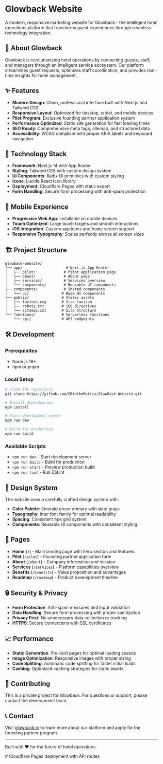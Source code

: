 # Glowback Website

A modern, responsive marketing website for Glowback - the intelligent hotel operations platform that transforms guest experiences through seamless technology integration.

## 🌟 About Glowback

Glowback is revolutionizing hotel operations by connecting guests, staff, and managers through an intelligent service ecosystem. Our platform streamlines guest requests, optimizes staff coordination, and provides real-time insights for hotel management.

## ✨ Features

- **Modern Design**: Clean, professional interface built with Next.js and Tailwind CSS
- **Responsive Layout**: Optimized for desktop, tablet, and mobile devices
- **Pilot Program**: Exclusive founding partner application system
- **Performance Optimized**: Static site generation for fast loading times
- **SEO Ready**: Comprehensive meta tags, sitemap, and structured data
- **Accessibility**: WCAG compliant with proper ARIA labels and keyboard navigation

## 🚀 Technology Stack

- **Framework**: Next.js 14 with App Router
- **Styling**: Tailwind CSS with custom design system
- **UI Components**: Radix UI primitives with custom styling
- **Icons**: Lucide React icon library
- **Deployment**: Cloudflare Pages with static export
- **Form Handling**: Secure form processing with anti-spam protection

## 📱 Mobile Experience

- **Progressive Web App**: Installable on mobile devices
- **Touch Optimized**: Large touch targets and smooth interactions
- **iOS Integration**: Custom app icons and home screen support
- **Responsive Typography**: Scales perfectly across all screen sizes

## 🏗️ Project Structure

```
glowback-website/
├── app/                    # Next.js App Router
│   ├── pilot/             # Pilot application page
│   ├── about/             # About page
│   ├── services/          # Services overview
│   └── components/        # Reusable UI components
├── components/            # Shared components
│   └── ui/               # Base UI components
├── public/               # Static assets
│   ├── favicon.svg       # Site favicon
│   ├── robots.txt        # SEO directives
│   └── sitemap.xml       # Site structure
└── functions/            # Serverless functions
    └── api/              # API endpoints
```

## 🛠️ Development

### Prerequisites
- Node.js 18+ 
- npm or pnpm

### Local Setup
```bash
# Clone the repository
git clone https://github.com/CBintheMatrix/GlowBack-Website.git

# Install dependencies
npm install

# Start development server
npm run dev

# Build for production
npm run build
```

### Available Scripts
- `npm run dev` - Start development server
- `npm run build` - Build for production
- `npm run start` - Preview production build
- `npm run lint` - Run ESLint

## 🎨 Design System

The website uses a carefully crafted design system with:
- **Color Palette**: Emerald green primary with slate grays
- **Typography**: Inter font family for optimal readability
- **Spacing**: Consistent 4px grid system
- **Components**: Reusable UI components with consistent styling

## 📄 Pages

- **Home** (`/`) - Main landing page with hero section and features
- **Pilot** (`/pilot`) - Founding partner application form
- **About** (`/about`) - Company information and mission
- **Services** (`/services`) - Platform capabilities overview
- **Benefits** (`/benefits`) - Value proposition and advantages
- **Roadmap** (`/roadmap`) - Product development timeline

## 🔒 Security & Privacy

- **Form Protection**: Anti-spam measures and input validation
- **Data Handling**: Secure form processing with proper sanitization
- **Privacy First**: No unnecessary data collection or tracking
- **HTTPS**: Secure connections with SSL certificates

## 📈 Performance

- **Static Generation**: Pre-built pages for optimal loading speeds
- **Image Optimization**: Responsive images with proper sizing
- **Code Splitting**: Automatic code splitting for faster initial loads
- **Caching**: Optimized caching strategies for static assets

## 🤝 Contributing

This is a private project for Glowback. For questions or support, please contact the development team.

## 📞 Contact

Visit [glowback.io](https://glowback.io) to learn more about our platform and apply for the founding partner program.

---

Built with ❤️ for the future of hotel operations.

<!-- API routes deployment -->
#   C l o u d f l a r e   P a g e s   d e p l o y m e n t   w i t h   A P I   r o u t e s 
 
 
